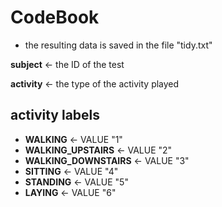 # CodeBook
* the resulting data is saved in the file "tidy.txt"

**subject** <- the ID of the test

**activity** <- the type of the activity played

## activity labels
* **WALKING** <- VALUE "1"
* **WALKING_UPSTAIRS** <- VALUE "2"
* **WALKING_DOWNSTAIRS** <- VALUE "3"
* **SITTING** <- VALUE "4"
* **STANDING** <- VALUE "5"
* **LAYING** <- VALUE "6"
